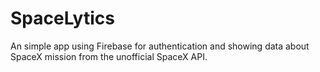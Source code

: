 # SpaceLytics

An simple app using Firebase for authentication and showing data about SpaceX mission from the unofficial SpaceX API.